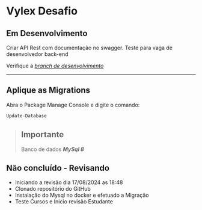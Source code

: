 # Vylex Desafio
## Em Desenvolvimento

Criar API Rest com documentação no swagger.
Teste para vaga de desenvolvedor back-end

Verifique a *[branch de desenvolvimento](https://github.com/vladimirca2000/Vylex_Desafio/tree/Feature/Desafio/Vylex)*

---

## Aplique as Migrations

Abra o Package Manage Console e digite o comando:

``` csharp
Update-Database
```

> ## Importante
>  Banco de dados **_MySql 8_**

## Não concluído - Revisando

* Iniciando a revisão dia 17/08/2024 as 18:48
* Clonado repositório do GitHub
* Instalação do Mysql no docker e efetuado a Migração 
* Teste Cursos e Inicio revisão Estudante
 





